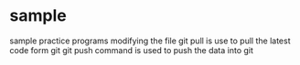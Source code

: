 # sample
sample practice programs modifying the file
git pull is use to pull the latest code form git
git push command is used to push the data into git
